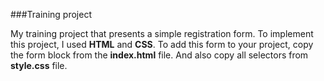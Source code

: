 ###Training project

My training project that presents a simple registration form. To implement this project, I used __HTML__ and __CSS__. 
To add this form to your project, copy the form block from the __index.html__ file. And also copy all selectors from __style.css__ file.
